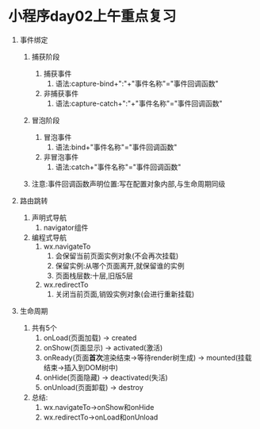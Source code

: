 # 小程序day02上午重点复习

1. 事件绑定

   1. 捕获阶段

      1. 捕获事件
         1. 语法:capture-bind+":"+"事件名称"="事件回调函数"
      2. 非捕获事件
         1. 语法:capture-catch+":"+"事件名称"="事件回调函数"

   2. 冒泡阶段

      1. 冒泡事件
         1. 语法:bind+"事件名称"="事件回调函数"
      2. 非冒泡事件
         1. 语法:catch+"事件名称"="事件回调函数"

   3. 注意:事件回调函数声明位置:写在配置对象内部,与生命周期同级

      

2. 路由跳转

   1. 声明式导航
      1. navigator组件
   2. 编程式导航
      1. wx.navigateTo
         1. 会保留当前页面实例对象(不会再次挂载)
         2. 保留实例:从哪个页面离开,就保留谁的实例
         3. 页面栈层数:十层,旧版5层
      2. wx.redirectTo
         1. 关闭当前页面,销毁实例对象(会进行重新挂载)

3. 生命周期

   1. 共有5个
      1. onLoad(页面加载)	->	created
      2. onShow(页面显示)  ->  activated(激活)
      3. onReady(页面**首次**渲染结束->等待render树生成)  ->  mounted(挂载结束->插入到DOM树中)
      4. onHide(页面隐藏)  ->  deactivated(失活)
      5. onUnload(页面卸载)  ->	destroy
   2. 总结:
      1. wx.navigateTo->onShow和onHide
      2. wx.redirectTo->onLoad和onUnload

